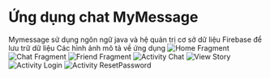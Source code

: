 # Ứng dụng chat MyMessage
Mymessage sử dụng ngôn ngữ java và hệ quản trị cơ sở dữ liệu Firebase để lưu trữ dữ liệu
Các hình ảnh mô tả về ứng dụng
![Home Fragment](/image/Screenshot_1634053894.png)
![Chat Fragment](/image/Screenshot_1634053916.png)
![Friend Fragment](image/Screenshot_1634053920.png)
![Activity Chat](image/Screenshot_1634053968.png)
![View Story](image/Screenshot_1634053905.png)
![Activity Login](image/Screenshot_1634054018.png)
![Activity ResetPassword](image/Screenshot_1634054026.png)
